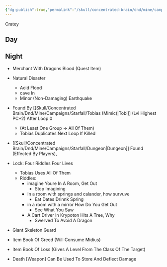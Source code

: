 ```yaml
---
{"dg-publish":true,"permalink":"/skull/concentrated-brain/dnd/mine/campaigns/starfall/events/weekday/3-cratey/3-cratey/","tags":["Tagless"],"noteIcon":""}
---
```


Cratey

## Day


    

  

## Night

-   Merchant With Dragons Blood (Quest Item)
- Natural Disaster
	- Acid Flood
	- cave In
	- Minor (Non-Damaging) Earthquake

- Found By [[Skull/Concentrated Brain/Dnd/Mine/Campaigns/Starfall/Tobias (Mimic)\|Tobi]] (Lvl Highest PC+2) After Loop 0
	- (At Least One Group → All Of Them)
	- Tobias Duplicates Next Loop If Killed

-   [[Skull/Concentrated Brain/Dnd/Mine/Campaigns/Starfall/Dungeon\|Dungeon]] Found (Effected By Players),
-   Lock: Four Riddles Four Lives
	- Tobias Uses All Of Them
	- Riddles:
		- imagine Youre In A Room, Get Out
			- Stop Imagining
		- In a room with springs and calander, how survuve
			- Eat Dates Drinnk Spring
		- in a room with a mirror How Do You Get Out
			- See What You Saw
		- A Cart Driver In Krypoton Hits A Tree, Why
			- Swerved To Avoid A Dragon
-    Giant Skeleton Guard
    
-   Item Book Of Greed (Will Consume Midius)
- Item Book Of Loss (Gives A Level From The Class Of The Target)
- Death [Weapon] Can Be Used To Store And Deflect Damage

